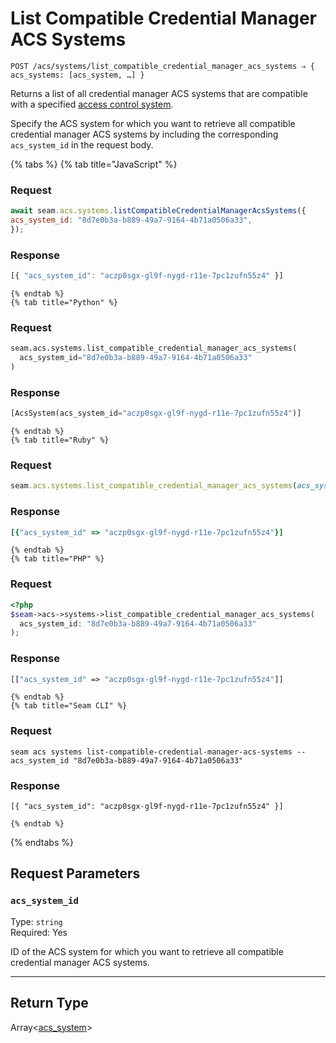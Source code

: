 # List Compatible Credential Manager ACS Systems

```
POST /acs/systems/list_compatible_credential_manager_acs_systems ⇒ { acs_systems: [acs_system, …] }
```

Returns a list of all credential manager ACS systems that are compatible with a specified 
[access control system](https://docs.seam.co/latest/capability-guides/access-systems).

Specify the ACS system for which you want to retrieve all compatible credential manager ACS 
systems by including the corresponding `acs_system_id` in the request body.

{% tabs %}
    {% tab title="JavaScript" %}
  ### Request
  ```javascript
  await seam.acs.systems.listCompatibleCredentialManagerAcsSystems({
  acs_system_id: "8d7e0b3a-b889-49a7-9164-4b71a0506a33",
});
  ```

  ### Response
  ```javascript
  [{ "acs_system_id": "aczp0sgx-gl9f-nygd-r11e-7pc1zufn55z4" }]
  ```
    {% endtab %}
    {% tab title="Python" %}
  ### Request
  ```python
  seam.acs.systems.list_compatible_credential_manager_acs_systems(
    acs_system_id="8d7e0b3a-b889-49a7-9164-4b71a0506a33"
)
  ```

  ### Response
  ```python
  [AcsSystem(acs_system_id="aczp0sgx-gl9f-nygd-r11e-7pc1zufn55z4")]
  ```
    {% endtab %}
    {% tab title="Ruby" %}
  ### Request
  ```ruby
  seam.acs.systems.list_compatible_credential_manager_acs_systems(acs_system_id: "8d7e0b3a-b889-49a7-9164-4b71a0506a33")
  ```

  ### Response
  ```ruby
  [{"acs_system_id" => "aczp0sgx-gl9f-nygd-r11e-7pc1zufn55z4"}]
  ```
    {% endtab %}
    {% tab title="PHP" %}
  ### Request
  ```php
  <?php
$seam->acs->systems->list_compatible_credential_manager_acs_systems(
    acs_system_id: "8d7e0b3a-b889-49a7-9164-4b71a0506a33"
);
  ```

  ### Response
  ```php
  [["acs_system_id" => "aczp0sgx-gl9f-nygd-r11e-7pc1zufn55z4"]]
  ```
    {% endtab %}
    {% tab title="Seam CLI" %}
  ### Request
  ```seam_cli
  seam acs systems list-compatible-credential-manager-acs-systems --acs_system_id "8d7e0b3a-b889-49a7-9164-4b71a0506a33"
  ```

  ### Response
  ```seam_cli
  [{ "acs_system_id": "aczp0sgx-gl9f-nygd-r11e-7pc1zufn55z4" }]
  ```
    {% endtab %}
{% endtabs %}

## Request Parameters

### `acs_system_id`

Type: `string`\
Required: Yes

ID of the ACS system for which you want to retrieve all compatible credential manager ACS systems.

---

## Return Type

Array<[acs_system](./README.md)>
